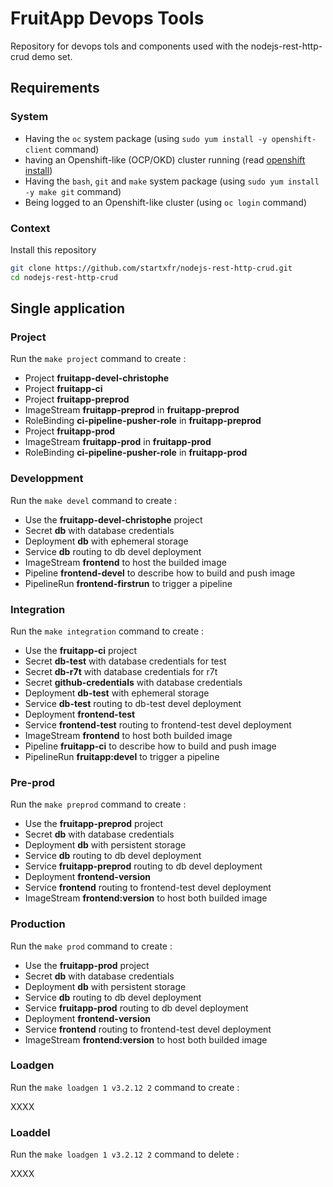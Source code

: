 # FruitApp Devops Tools

Repository for devops tols and components used with the nodejs-rest-http-crud demo set.

## Requirements

### System

- Having the `oc` system package (using `sudo yum install -y openshift-client` command)
- having an Openshift-like (OCP/OKD) cluster running (read [openshift install](https://docs.openshift.com/container-platform/4.10/installing/index.html))
- Having the `bash`, `git` and `make` system package (using `sudo yum install -y make git` command)
- Being logged to an Openshift-like cluster (using `oc login` command)

### Context

Install this repository

```bash
git clone https://github.com/startxfr/nodejs-rest-http-crud.git
cd nodejs-rest-http-crud
```

## Single application

### Project

Run the ```make project``` command to create :

- Project **fruitapp-devel-christophe**
- Project **fruitapp-ci**
- Project **fruitapp-preprod**
- ImageStream **fruitapp-preprod** in **fruitapp-preprod**
- RoleBinding **ci-pipeline-pusher-role** in **fruitapp-preprod**
- Project **fruitapp-prod**
- ImageStream **fruitapp-prod** in **fruitapp-prod**
- RoleBinding **ci-pipeline-pusher-role** in **fruitapp-prod**

### Developpment

Run the ```make devel``` command to create :

- Use the **fruitapp-devel-christophe** project
- Secret **db** with database credentials
- Deployment **db** with ephemeral storage
- Service **db** routing to db devel deployment
- ImageStream **frontend** to host the builded image
- Pipeline **frontend-devel** to describe how to build and push image
- PipelineRun **frontend-firstrun** to trigger a pipeline

### Integration

Run the ```make integration``` command to create :

- Use the **fruitapp-ci** project
- Secret **db-test** with database credentials for test
- Secret **db-r7t** with database credentials for r7t
- Secret **github-credentials** with database credentials
- Deployment **db-test** with ephemeral storage
- Service **db-test** routing to db-test devel deployment
- Deployment **frontend-test** 
- Service **frontend-test** routing to frontend-test devel deployment
- ImageStream **frontend** to host both builded image
- Pipeline **fruitapp-ci** to describe how to build and push image
- PipelineRun **fruitapp:devel** to trigger a pipeline

### Pre-prod

Run the ```make preprod``` command to create :

- Use the **fruitapp-preprod** project
- Secret **db** with database credentials
- Deployment **db** with persistent storage
- Service **db** routing to db devel deployment
- Service **fruitapp-preprod** routing to db devel deployment
- Deployment **frontend-version**
- Service **frontend** routing to frontend-test devel deployment
- ImageStream **frontend:version** to host both builded image

### Production

Run the ```make prod``` command to create :

- Use the **fruitapp-prod** project
- Secret **db** with database credentials
- Deployment **db** with persistent storage
- Service **db** routing to db devel deployment
- Service **fruitapp-prod** routing to db devel deployment
- Deployment **frontend-version**
- Service **frontend** routing to frontend-test devel deployment
- ImageStream **frontend:version** to host both builded image

### Loadgen

Run the ```make loadgen 1 v3.2.12 2``` command to create :

XXXX

### Loaddel

Run the ```make loadgen 1 v3.2.12 2``` command to delete :

XXXX
